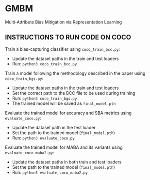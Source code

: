 # GMBM
Multi-Attribute Bias Mitigation via Representation Learning
## INSTRUCTIONS TO RUN CODE ON COCO
Train a bias-capturing classifier using `coco_train_bcc.py`:  
- Update the dataset paths in the train and test loaders  
- Run: `python3 coco_train_bcc.py`

Train a model following the methodology described in the paper using `coco_train_bgs.py`:  
- Update the dataset paths in the train and test loaders  
- Set the correct path to the BCC file to be used during training  
- Run: `python3 coco_train_bgs.py`  
- The trained model will be saved as `final_model.pth`

Evaluate the trained model for accuracy and SBA metrics using `evaluate_coco.py`:  
- Update the dataset path in the test loader  
- Set the path to the trained model (`final_model.pth`)  
- Run: `python3 evaluate_coco.py`

Evaluate the trained model for MABA and its variants using `evaluate_coco_maba2.py`:  
- Update the dataset paths in both train and test loaders  
- Set the path to the trained model (`final_model.pth`)  
- Run: `python3 evaluate_coco_maba2.py`


